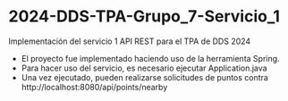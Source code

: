 # 2024-DDS-TPA-Grupo_7-Servicio_1
Implementación del servicio 1 API REST para el TPA de DDS 2024

* El proyecto fue implementado haciendo uso de la herramienta Spring.
* Para hacer uso del servicio, es necesario ejecutar Application.java
* Una vez ejecutado, pueden realizarse solicitudes de puntos contra http://localhost:8080/api/points/nearby
